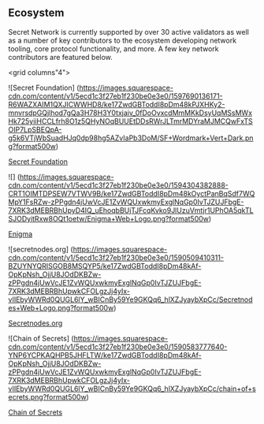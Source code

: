 <twin-columns>

<template v-slot:left>

# About Secret Network
Secret Network is a blockchain-based,  [open-source protocol](https://github.com/enigmampc/SecretNetwork)  that lets anyone perform computations on encrypted data, bringing privacy to smart contracts and public blockchains.

By supporting encrypted inputs, encrypted outputs, and encrypted state for smart contracts, Secret Network allows for new kinds of powerful decentralized applications to be built. This can unlock substantial value across multiple verticals and industries, including the following:

* **Decentralized Finance:**support for privacy-preserving asset transfers, lending, and more.
* **Data Sharing:**sharing and monetizing data while keeping it secure.
* **Machine Learning:**discovering powerful insights while protecting underlying data.
* **Healthcare:** allowing research over encrypted data, driving innovation.
* **Gaming:** enabling more open and more usable gaming experiences. and more.

</template>

<template v-slot:right>

![] (https://images.squarespace-cdn.com/content/v1/5ecd1c3f27eb1f230be0e3e0/1590530568883-BW7ICH451UPHH46V04EB/ke17ZwdGBToddI8pDm48kFQQgP34qnCpeHaeAOzTt7pZw-zPPgdn4jUwVcJE1ZvWQUxwkmyExglNqGp0IvTJZamWLI2zvYWH8K3-s_4yszcp2ryTI0HqTOaaUohrI8PIedjZT6_OBzi2ofH1EqNdNeCRxNMlbxs9807lIebBlcA/Secret+S+Coin+Black+BG+Full+3.png?format750w)

</template>

</twin-columns>

<twin-columns>

<template v-slot:left>

## How Secret Network Operates

The Secret Network is a decentralized network of computers **(secret nodes)** that utilize  [trusted execution environments (TEEs)](https://en.wikipedia.org/wiki/Trusted_execution_environment)  to enable secure, private computation over encrypted data. TEEs function like a “black box” for data processing, and they are utilized in all types of everyday platforms such as smartphones and video game consoles.

The Secret Network blockchain is based on, [Cosmos SDK / Tendermint](https://cosmos.network/)  meaning the network has its own independent consensus, on-chain governance, and features like slashing and delegation. It is secured by the native coin **Secret (SCRT),** which must be staked by network validators and is used for transaction fees as well as governance.

**Secret Apps** - powered by “secret”, privacy-preserving smart contracts - are built with  [CosmWasm](https://www.cosmwasm.com/)  smart contracts that are written in the  [Rust programming language](https://www.rust-lang.org/)  and deployed on the Secret Network.

![](https://images.squarespace-cdn.com/content/v1/5ecd1c3f27eb1f230be0e3e0/1590507982534-KIG6YCFYC8FVMSQ1S7TL/ke17ZwdGBToddI8pDm48kD6g6d_8IznzvwGE9lO5DQoUqsxRUqqbr1mOJYKfIPR7LoDQ9mXPOjoJoqy81S2I8N_N4V1vUb5AoIIIbLZhVYy7Mythp_T-mtop-vrsUOmeInPi9iDjx9w8K4ZfjXt2dsuveDKvmgs7kHaxIlPEXDzKI0shwSTDU2gSZXHhUgOICjLISwBs8eEdxAxTptZAUg/Secret+S+Line+Art.png?format750w)

</template>

<template v-slot:right>

## Network Flow

### Step 1
A developer writes **”secret” smart contracts** and deploys them to the Secret Network.

### Step 2
Users **submit encrypted data to Secret Network** that can’t be read by anyone else — including the node doing the computation.

### Step 3
A **”secret node”** in the network performs the computation, and returns the result.

### Step 4
The work is **verified as correct**, and payment is released to the secret node that performed the work.

</template>

</twin-columns>

<single-column>

## Ecosystem

Secret Network is currently supported by over 30 active validators as well as a number of key contributors to the ecosystem developing network tooling, core protocol functionality, and more. A few key network contributors are featured below.

<grid columns"4">

<div class"element">

![Secret Foundation] (https://images.squarespace-cdn.com/content/v1/5ecd1c3f27eb1f230be0e3e0/1597690136171-R6WAZXAIM1QXJICWWHD8/ke17ZwdGBToddI8pDm48kPJXHKy2-mnvrsdpGQjlhod7gQa3H78H3Y0txjaiv_0fDoOvxcdMmMKkDsyUqMSsMWxHk725yiiHCCLfrh8O1z5QHyNOqBUUEtDDsRWrJLTmrMDYraMJMCQwFxTSOIP7LpSBEQpA-g5k6VTjWbSuadHJq0dp98hg5AZvIaPb3DoM/SF+Wordmark+Vert+Dark.png?format500w)

[Secret Foundation](https://blog.scrt.network/introducing-secret-foundation/) 

</div>

<div class"element">

![] (https://images.squarespace-cdn.com/content/v1/5ecd1c3f27eb1f230be0e3e0/1594304382888-CRT1OIMTDPSEW7VTWV9B/ke17ZwdGBToddI8pDm48kOyctPanBqSdf7WQMpY1FsRZw-zPPgdn4jUwVcJE1ZvWQUxwkmyExglNqGp0IvTJZUJFbgE-7XRK3dMEBRBhUpyD4IQ_uEhoqbBUjTJFcqKvko9JlUzuVmtjr1UPhOA5qkTLSJODyitRxw8OQt1oetw/Enigma+Web+Logo.png?format500w)

 [Enigma](https://www.enigma.co/) 

</div>

<div class"element">

![secretnodes.org] (https://images.squarespace-cdn.com/content/v1/5ecd1c3f27eb1f230be0e3e0/1590509410311-BZUYNYQRISGOB8MSQYP5/ke17ZwdGBToddI8pDm48kAf-OpKpNsh_OjjU8JOdDKBZw-zPPgdn4jUwVcJE1ZvWQUxwkmyExglNqGp0IvTJZUJFbgE-7XRK3dMEBRBhUpwkCFOLgzJj4yIx-vIIEbyWWRd0QUGL6lY_wBICnBy59Ye9GKQq6_hlXZJyaybXpCc/Secretnodes+Web+Logo.png?format500w)

[Secretnodes.org](https://secretnodes.org/) 

</div>

<div class"element">

![Chain of Secrets] (https://images.squarespace-cdn.com/content/v1/5ecd1c3f27eb1f230be0e3e0/1590583777640-YNP6YCPKAQHPB5JHFLTW/ke17ZwdGBToddI8pDm48kAf-OpKpNsh_OjjU8JOdDKBZw-zPPgdn4jUwVcJE1ZvWQUxwkmyExglNqGp0IvTJZUJFbgE-7XRK3dMEBRBhUpwkCFOLgzJj4yIx-vIIEbyWWRd0QUGL6lY_wBICnBy59Ye9GKQq6_hlXZJyaybXpCc/chain+of+secrets.png?format500w)

[Chain of Secrets](https://chainofsecrets.org/) 

</div>

</grid>

</single-column>

<twin-columns>

<template v-slot:left>

### Secret Network is secured by the SCRT coin (Secret), which is used for fees, staking, and governance.

## Exchange and Wallet Support
You can trade Secret (SCRT) on  [Binance](https://www.binance.com/en/trade/SCRT_BTC) . See also:  [CoinMarketCap](https://coinmarketcap.com/currencies/secret)  and  [CoinGecko](https://www.coingecko.com/en/coins/secret) .

Multiple wallets already provide support for SCRT transactions and staking:

*  [Ledger Nano S and Ledger Nano X](https://build.scrt.network/ledger-nano-s.html) 
*  [Keplr](https://wallet.keplr.app/) 
*  [Math Wallet](https://mathwallet.org/web/enigma) 


</template>

<template v-slot:right>

## Block Explorers and Staking

Use the following Secret Network block explorers for staking, governance proposals, viewing transactions and active validators, and much more:

*  [Puzzle](https://puzzle.report/secret/chains/secret-1)  by Secretnodes.org
*  [Cashmaney Secret Network Explorer](https://explorer.cashmaney.com/) 

You can find information on staking rewards calculations at:

*  [Stake or Die!](https://stakeordie.com/rewards-calculator) 
*  [Staking Rewards](https://www.stakingrewards.com/earn/secret-network) 

</template>

</twin-columns>

<twin-columns>

<template v-slot:left>

![] (https://images.squarespace-cdn.com/content/v1/5ecd1c3f27eb1f230be0e3e0/1590531633155-UU879O3V2CT21VI7NWAO/ke17ZwdGBToddI8pDm48kEVDKL8Ci0zHF7HaIkkhJG97gQa3H78H3Y0txjaiv_0fDoOvxcdMmMKkDsyUqMSsMWxHk725yiiHCCLfrh8O1z5QHyNOqBUUEtDDsRWrJLTmWp-RWlGnWD_Yv5axNBE_gs8ikDU-tMxPW-fpeEWXlveWYwgiTSPXclqZveDUDi1I/security%2Bvalues.jpg?format750w)

</template>

<template v-slot:right>

## About Our Values
The  [Secret Network community](https://forum.scrt.network/)  is dedicated to building privacy-first solutions and applications for the benefit of all, because we believe that **privacy is a public good**. Here are our primary values.

### Usability and Sustainability
* We focus on usability of our network and applications to create meaningful value that is sustainable for the long-term.

### Optimize for Impact
* We prioritize adoption - applications that will make the greatest difference for the most people.

### Individual Empowerment
* Individuals have a right to their own privacy, their own self-expression, and their own data.

</template>

</twin-columns>

<twin-columns>

<template v-slot:left>

## Join the Secret Network community.

Whether you’re a developer, an artist, a writer, an entrepreneur, or a dreamer, there are many ways for you to contribute to Secret Network. Come talk with our community about Secret Network, privacy-preserving applications, and how we can enable a more human-centric, sustainable, decentralized future.

* Real-time chat:  [chat.scrt.network](https://chat.scrt.network/) 
* Developers forum:  [forum.scrt.network](https://forum.scrt.network/) 
* Official blog:  [blog.scrt.network](https://blog.scrt.network/) 
* Twitter:  [@SecretNetwork](https://twitter.com/SecretNetwork) 

</template>

<template v-slot:right>

![] (https://images.squarespace-cdn.com/content/v1/5ecd1c3f27eb1f230be0e3e0/1590508092353-6SWWOAIWYWDK6GU1SPR6/ke17ZwdGBToddI8pDm48kLnfZvQ9iwxKU6eubAUQjId7gQa3H78H3Y0txjaiv_0fDoOvxcdMmMKkDsyUqMSsMWxHk725yiiHCCLfrh8O1z5QPOohDIaIeljMHgDF5CVlOqpeNLcJ80NK65_fV7S1UZu4EA4VkQXskbAiP4Lo2GV8HD7TW41NQmswmX4LjmCLoRwB-dUGsSquCnVTFQcaRg/Secret+Color+Hall.png?format750w)

</template>

</twin-columns>
